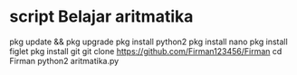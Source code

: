 # script Belajar aritmatika
pkg update && pkg upgrade
pkg install python2
pkg install nano
pkg install figlet
pkg install git
git clone https://github.com/Firman123456/Firman
cd Firman
python2 aritmatika.py
